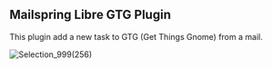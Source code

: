 ## Mailspring Libre GTG Plugin

This plugin add a new task to GTG (Get Things Gnome) from a mail.

![Selection_999(256)](https://user-images.githubusercontent.com/609675/75559873-8989b200-5a44-11ea-9895-e43b04e667a4.png)
